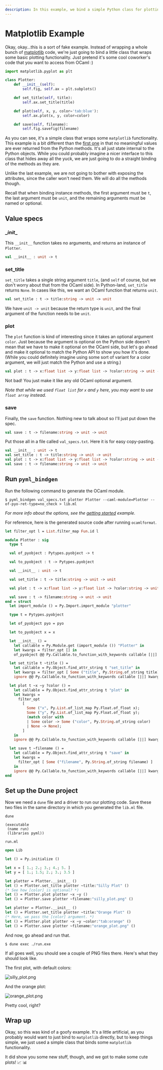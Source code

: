 ```yaml
---
description: In this example, we bind a simple Python class for plotting line charts using matplotlib.
---
```


# Matplotlib Example

Okay, okay...this is a sort of fake example.  Instead of wrapping a whole bunch of [matplotlib](https://matplotlib.org/) code, we're just going to bind a little class that wraps some basic plotting functionality.  Just pretend it's some cool coworker's code that you want to access from OCaml :)

```python
import matplotlib.pyplot as plt

class Plotter:
    def __init__(self):
        self.fig, self.ax = plt.subplots()

    def set_title(self, title):
        self.ax.set_title(title)

    def plot(self, x, y, color='tab:blue'):
        self.ax.plot(x, y, color=color)

    def save(self, filename):
        self.fig.savefig(filename)
```

As you can see, it's a simple class that wraps some `matplotlib` functionality.  This example is a bit different than the [first one](getting-started.md) in that no meaningful values are ever returned from the Python methods.  It's all just state internal to the Python objects.  While you could probably imagine a nicer interface to this class that hides away all the yuck, we are just going to do a straight binding of the methods as they are.

Unlike the last example, we are not going to bother with exposing the attributes, since the caller won't need them.  We will do all the methods though.

Recall that when binding instance methods, the first argument must be `t`, the last argument must be `unit`, and the remaining arguments must be named or optional.

## Value specs

### \__init__

This `__init__` function takes no arguments, and returns an instance of `Plotter`.

```ocaml
val __init__ : unit -> t
```

### set_title

`set_title` takes a single string argument `title`, (and `self` of course, but we don't worry about that from the OCaml side).  In Python-land, `set_title` returns `None`.  In cases like this, we want an OCaml function that returns `unit`.

```ocaml
val set_title : t -> title:string -> unit -> unit
```

We have `unit -> unit` because the return type is `unit`, and the final argument of the function needs to be `unit`.

### plot

The `plot` function is kind of interesting since it takes an optional argument `color`.  Just because the argument is optional on the Python side doesn't mean that we have to make it optional on the OCaml side, but let's go ahead and make it optional to match the Python API to show you how it's done.  (While you could definitely imagine using some sort of variant for a color argument, we will just match the Python and use a string.)

```ocaml
val plot : t -> x:float list -> y:float list -> ?color:string -> unit -> unit
```

Not bad!  You just make it like any old OCaml optional argument.

*Note that while we used `float list` for `x` and `y` here, you may want to use `float array` instead.*

### save

Finally, the `save` function.  Nothing new to talk about so I'll just put down the spec.

```ocaml
val save : t -> filename:string -> unit -> unit
```

Put those all in a file called `val_specs.txt`.  Here it is for easy copy-pasting.

```ocaml
val __init__ : unit -> t
val set_title : t -> title:string -> unit -> unit
val plot : t -> x:float list -> y:float list -> ?color:string -> unit -> unit
val save : t -> filename:string -> unit -> unit
```

## Run `pyml_bindgen`

Run the following command to generate the OCaml module.

```
$ pyml_bindgen val_specs.txt plotter Plotter --caml-module=Plotter --of-pyo-ret-type=no_check > lib.ml
```

*For more info about the options, see the [getting started](getting-started.md) example.*

For reference, here is the generated source code after running `ocamlformat`.

```ocaml
let filter_opt l = List.filter_map Fun.id l

module Plotter : sig
  type t

  val of_pyobject : Pytypes.pyobject -> t

  val to_pyobject : t -> Pytypes.pyobject

  val __init__ : unit -> t

  val set_title : t -> title:string -> unit -> unit

  val plot : t -> x:float list -> y:float list -> ?color:string -> unit -> unit

  val save : t -> filename:string -> unit -> unit
end = struct
  let import_module () = Py.Import.import_module "plotter"

  type t = Pytypes.pyobject

  let of_pyobject pyo = pyo

  let to_pyobject x = x

  let __init__ () =
    let callable = Py.Module.get (import_module ()) "Plotter" in
    let kwargs = filter_opt [] in
    of_pyobject @@ Py.Callable.to_function_with_keywords callable [||] kwargs

  let set_title t ~title () =
    let callable = Py.Object.find_attr_string t "set_title" in
    let kwargs = filter_opt [ Some ("title", Py.String.of_string title) ] in
    ignore @@ Py.Callable.to_function_with_keywords callable [||] kwargs

  let plot t ~x ~y ?color () =
    let callable = Py.Object.find_attr_string t "plot" in
    let kwargs =
      filter_opt
        [
          Some ("x", Py.List.of_list_map Py.Float.of_float x);
          Some ("y", Py.List.of_list_map Py.Float.of_float y);
          (match color with
          | Some color -> Some ("color", Py.String.of_string color)
          | None -> None);
        ]
    in
    ignore @@ Py.Callable.to_function_with_keywords callable [||] kwargs

  let save t ~filename () =
    let callable = Py.Object.find_attr_string t "save" in
    let kwargs =
      filter_opt [ Some ("filename", Py.String.of_string filename) ]
    in
    ignore @@ Py.Callable.to_function_with_keywords callable [||] kwargs
end
```

## Set up the Dune project

Now we need a `dune` file and a driver to run our plotting code.  Save these two files in the same directory in which you generated the `lib.ml` file.

`dune`

```
(executable
 (name run)
 (libraries pyml))
```

`run.ml`

```ocaml
open Lib

let () = Py.initialize ()

let x = [ 1.; 2.; 3.; 4.; 5. ]
let y = [ 1.; 1.5; 2.; 3.; 3.5 ]

let plotter = Plotter.__init__ ()
let () = Plotter.set_title plotter ~title:"Silly Plot" ()
(* See how [color] is optional? *)
let () = Plotter.plot plotter ~x ~y ()
let () = Plotter.save plotter ~filename:"silly_plot.png" ()

let plotter = Plotter.__init__ ()
let () = Plotter.set_title plotter ~title:"Orange Plot" ()
(* Here, we pass the [color] argument. *)
let () = Plotter.plot plotter ~x ~y ~color:"tab:orange" ()
let () = Plotter.save plotter ~filename:"orange_plot.png" ()
```

And now, go ahead and run that.

```
$ dune exec ./run.exe
```

If all goes well, you should see a couple of PNG files there.  Here's what they should look like.

The first plot, with default colors:

![silly_plot.png](img/silly_plot.png)

And the orange plot:

![orange_plot.png](img/orange_plot.png)

Pretty cool, right?

## Wrap up

Okay, so this was kind of a goofy example.  It's a little artificial, as you probably would want to just bind to `matplotlib` directly, but to keep things simple, we just used a simple class that binds some `matplotlib` functionality.

It did show you some new stuff, though, and we got to make some cute plots! 📈 📊
